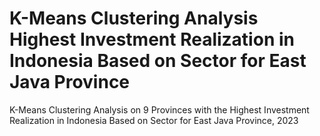 # K-Means Clustering Analysis Highest Investment Realization in Indonesia Based on Sector for East Java Province
K-Means Clustering Analysis on 9 Provinces with the Highest Investment Realization in Indonesia Based on Sector for East Java Province, 2023
